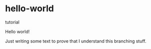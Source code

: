 # hello-world
tutorial

Hello world!

Just writing some text to prove that I understand this branching stuff.
